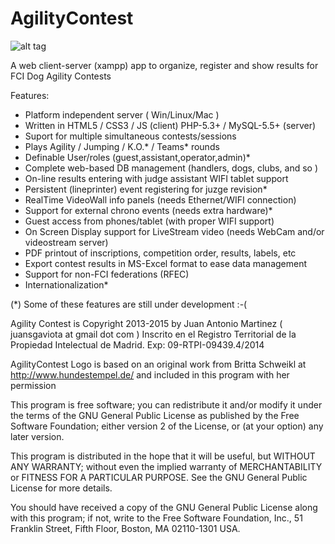 AgilityContest
==============
![alt tag](https://raw.github.com/jonsito/AgilityContest/master/agility/images/AgilityContest.png)

A web client-server (xampp) app to organize, register and show results for FCI Dog Agility Contests

Features:

- Platform independent server ( Win/Linux/Mac )
- Written in HTML5 / CSS3 / JS (client) PHP-5.3+ / MySQL-5.5+ (server)
- Suport for multiple simultaneous contests/sessions
- Plays Agility / Jumping / K.O.* / Teams* rounds
- Definable User/roles (guest,assistant,operator,admin)*
- Complete web-based DB management (handlers, dogs, clubs, and so )
- On-line results entering with judge assistant WIFI tablet support
- Persistent (lineprinter) event registering for juzge revision*
- RealTime VideoWall info panels (needs Ethernet/WIFI connection)
- Support for external chrono events (needs extra hardware)*
- Guest access from phones/tablet (with proper WIFI support)
- On Screen Display support for LiveStream video (needs WebCam and/or videostream server)
- PDF printout of inscriptions, competition order, results, labels, etc
- Export contest results in MS-Excel format to ease data management
- Support for non-FCI federations (RFEC)
- Internationalization*

(*) Some of these features are still under development :-(

Agility Contest is Copyright 2013-2015 by Juan Antonio Martinez ( juansgaviota at gmail dot com )
Inscrito en el Registro Territorial de la Propiedad Intelectual de Madrid. Exp: 09-RTPI-09439.4/2014

AgilityContest Logo is based on an original work from Britta Schweikl 
at http://www.hundestempel.de/ and included in this program with her permission

This program is free software; you can redistribute it and/or modify
it under the terms of the GNU General Public License as published by
the Free Software Foundation; either version 2 of the License, or
(at your option) any later version.

This program is distributed in the hope that it will be useful,
but WITHOUT ANY WARRANTY; without even the implied warranty of
MERCHANTABILITY or FITNESS FOR A PARTICULAR PURPOSE. See the
GNU General Public License for more details.

You should have received a copy of the GNU General Public License along
with this program; if not, write to the Free Software Foundation, Inc.,
51 Franklin Street, Fifth Floor, Boston, MA 02110-1301 USA.
